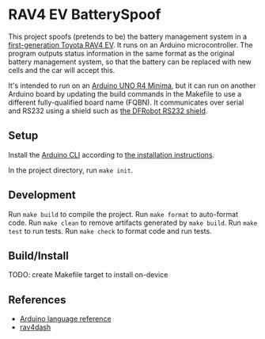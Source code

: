 # RAV4 EV BatterySpoof

This project spoofs (pretends to be) the battery management system in a
[first-generation Toyota RAV4 EV](https://en.wikipedia.org/wiki/Toyota_RAV4_EV#First_generation_(1997)).
It runs on an Arduino microcontroller.
The program outputs status information in the same format as the original
battery management system, so that the battery can be replaced with new cells
and the car will accept this.

It's intended to run on an
[Arduino UNO R4 Minima](https://docs.arduino.cc/hardware/uno-r4-minima/), but it
can run on another Arduino board by updating the build commands in the Makefile
to use a different fully-qualified board name (FQBN).
It communicates over serial and RS232 using a shield such as
[the DFRobot RS232 shield](https://www.dfrobot.com/product-1030.html).

## Setup

Install the [Arduino CLI](https://github.com/arduino/arduino-cli?tab=readme-ov-file)
according to [the installation instructions](https://arduino.github.io/arduino-cli/latest/installation/).

In the project directory, run `make init`.

## Development

Run `make build` to compile the project.
Run `make format` to auto-format code.
Run `make clean` to remove artifacts generated by `make build`.
Run `make test` to run tests.
Run `make check` to format code and run tests.

## Build/Install

TODO: create Makefile target to install on-device

## References

- [Arduino language reference](https://docs.arduino.cc/language-reference/)
- [rav4dash](https://github.com/jerkey/rav4dash)
